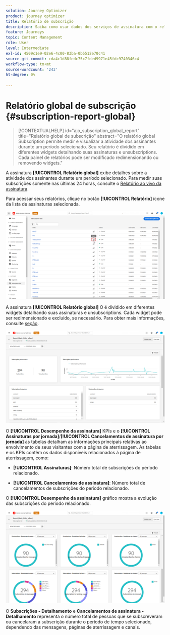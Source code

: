 ```yaml
---
solution: Journey Optimizer
product: journey optimizer
title: Relatório de subscrição
description: Saiba como usar dados dos serviços de assinatura com o relatório global Subscrição
feature: Journeys
topic: Content Management
role: User
level: Intermediate
exl-id: 4509c1e9-02e6-4c00-83ba-0b5512e70c41
source-git-commit: cda4c1d88fedc75c7fded9971e45fdc9740346c4
workflow-type: tm+mt
source-wordcount: '243'
ht-degree: 0%

---
```


# Relatório global de subscrição {#subscription-report-global}

>[!CONTEXTUALHELP]
>id="ajo_subscription_global_report"
>title="Relatório global de subscrição"
>abstract="O relatório global Subscription permite medir e visualizar a atividade dos assinantes durante um período selecionado. Seu relatório é dividido em diferentes widgets detalhando suas assinaturas e unsubscriptions. Cada painel de relatórios pode ser modificado redimensionando ou removendo widgets."

A assinatura **[!UICONTROL Relatório global]** exibe detalhes sobre a atividade dos assinantes durante um período selecionado. Para medir suas subscrições somente nas últimas 24 horas, consulte o [Relatório ao vivo da assinatura](subscription-report-live.md).

Para acessar seus relatórios, clique no botão **[!UICONTROL Relatório]** ícone da lista de assinaturas selecionada.

![](assets/subscription_report_7.png)

A assinatura **[!UICONTROL Relatório global]** O é dividido em diferentes widgets detalhando suas assinaturas e unsubscriptions. Cada widget pode ser redimensionado e excluído, se necessário. Para obter mais informações, consulte [seção](global-report.md).

![](assets/subscription_report_1.png)

O **[!UICONTROL Desempenho da assinatura]** KPIs e o **[!UICONTROL Assinaturas por jornada]**/**[!UICONTROL Cancelamentos de assinatura por jornada]** as tabelas detalham as informações principais relativas ao envolvimento de seus visitantes com a página de aterrissagem. As tabelas e os KPIs contêm os dados disponíveis relacionados à página de aterrissagem, como:

* **[!UICONTROL Assinaturas]**: Número total de subscrições do período relacionado.

* **[!UICONTROL Cancelamentos de assinatura]**: Número total de cancelamentos de subscrições do período relacionado.

O **[!UICONTROL Desempenho da assinatura]** gráfico mostra a evolução das subscrições do período relacionado.

![](assets/subscription_report_2.png)

O **Subscrições - Detalhamento** e **Cancelamentos de assinatura - Detalhamento** representa o número total de pessoas que se subscreveram ou cancelaram a subscrição durante o período de tempo selecionado, dependendo das mensagens, páginas de aterrissagem e canais.
